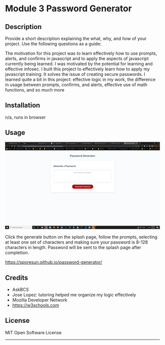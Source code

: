 # Module 3 Password Generator

## Description

Provide a short description explaining the what, why, and how of your project. Use the following questions as a guide:

The motivation for this project was to learn effectively how to use prompts, alerts, and confirms in javascript and to apply the aspects of javascript currently being learned. I was motivated by the potential for learning and effective infosec. I built this project to effectively learn how to apply my javascript training. It solves the issue of creating secure passwords. I learned quite a bit in this project: effective logic in my work, the difference in usage between prompts, confirms, and alerts, effective use of math functions, and so much more

## Installation

n/a, runs in browser

## Usage
![splash page](assets/images/Screenshot.png)

Click the generate button on the splash page, follow the prompts, selecting at least one set of characters and making sure your password is 8-128 characters in length. Password will be sent to the splash page after completion.

https://sporesun.github.io/password-generator/

## Credits

- AskBCS
- Jose Lopez: tutoring helped me organize my logic effectively
- Mozilla Developer Network
- https://w3schools.com

## License

MIT Open Software License

---
